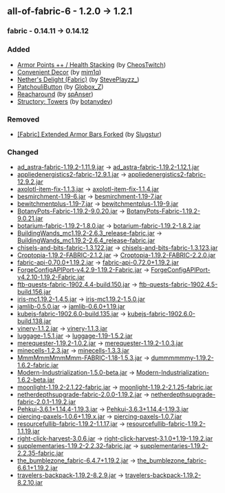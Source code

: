 ## all-of-fabric-6 - 1.2.0 -> 1.2.1

### fabric - 0.14.11 -> 0.14.12

### Added

  * [Armor Points ++ / Health Stacking](https://www.curseforge.com/minecraft/mc-mods/armorpoints) (by [CheosTwitch](https://www.curseforge.com/members/CheosTwitch/projects))
  * [Convenient Decor](https://www.curseforge.com/minecraft/mc-mods/convenient-decor) (by [mim1q](https://www.curseforge.com/members/mim1q/projects))
  * [Nether's Delight (Fabric)](https://www.curseforge.com/minecraft/mc-mods/nethers-delight-fabric) (by [StevePlayzz_](https://www.curseforge.com/members/StevePlayzz_/projects))
  * [PatchouliButton](https://www.curseforge.com/minecraft/mc-mods/patchoulibutton) (by [Globox_Z](https://www.curseforge.com/members/Globox_Z/projects))
  * [Reacharound](https://www.curseforge.com/minecraft/mc-mods/reacharound) (by [spAnser](https://www.curseforge.com/members/spAnser/projects))
  * [Structory: Towers](https://www.curseforge.com/minecraft/mc-mods/structory-towers) (by [botanydev](https://www.curseforge.com/members/botanydev/projects))

### Removed

  * [[Fabric] Extended Armor Bars Forked](https://www.curseforge.com/minecraft/mc-mods/fabric-extended-armor-bars-forked) (by [Slugstur](https://www.curseforge.com/members/Slugstur/projects))

### Changed

  * [ad_astra-fabric-1.19.2-1.11.9.jar](https://www.curseforge.com/minecraft/mc-mods/ad-astra/files/4162320) -> [ad_astra-fabric-1.19.2-1.12.1.jar](https://www.curseforge.com/minecraft/mc-mods/ad-astra/files/4318281)
  * [appliedenergistics2-fabric-12.9.1.jar](https://www.curseforge.com/minecraft/mc-mods/applied-energistics-2/files/4136075) -> [appliedenergistics2-fabric-12.9.2.jar](https://www.curseforge.com/minecraft/mc-mods/applied-energistics-2/files/4293536)
  * [axolotl-item-fix-1.1.3.jar](https://www.curseforge.com/minecraft/mc-mods/axolotl-bucket-fix/files/3515755) -> [axolotl-item-fix-1.1.4.jar](https://www.curseforge.com/minecraft/mc-mods/axolotl-bucket-fix/files/4126846)
  * [besmirchment-1.19-6.jar](https://www.curseforge.com/minecraft/mc-mods/besmirchment-2/files/4173444) -> [besmirchment-1.19-7.jar](https://www.curseforge.com/minecraft/mc-mods/besmirchment-2/files/4282015)
  * [bewitchmentplus-1.19-7.jar](https://www.curseforge.com/minecraft/mc-mods/bewitchment-plus/files/4104752) -> [bewitchmentplus-1.19-9.jar](https://www.curseforge.com/minecraft/mc-mods/bewitchment-plus/files/4297461)
  * [BotanyPots-Fabric-1.19.2-9.0.20.jar](https://www.curseforge.com/minecraft/mc-mods/botany-pots/files/4277154) -> [BotanyPots-Fabric-1.19.2-9.0.21.jar](https://www.curseforge.com/minecraft/mc-mods/botany-pots/files/4286284)
  * [botarium-fabric-1.19.2-1.8.0.jar](https://www.curseforge.com/minecraft/mc-mods/botarium/files/4238811) -> [botarium-fabric-1.19.2-1.8.2.jar](https://www.curseforge.com/minecraft/mc-mods/botarium/files/4306550)
  * [BuildingWands_mc1.19.2-2.6.3_release-fabric.jar](https://www.curseforge.com/minecraft/mc-mods/building-wands/files/3929475) -> [BuildingWands_mc1.19.2-2.6.4_release-fabric.jar](https://www.curseforge.com/minecraft/mc-mods/building-wands/files/4282360)
  * [chisels-and-bits-fabric-1.3.122.jar](https://www.curseforge.com/minecraft/mc-mods/chisels-bits-for-fabric/files/4167523) -> [chisels-and-bits-fabric-1.3.123.jar](https://www.curseforge.com/minecraft/mc-mods/chisels-bits-for-fabric/files/4299209)
  * [Croptopia-1.19.2-FABRIC-2.1.2.jar](https://www.curseforge.com/minecraft/mc-mods/croptopia/files/4046720) -> [Croptopia-1.19.2-FABRIC-2.2.0.jar](https://www.curseforge.com/minecraft/mc-mods/croptopia/files/4314783)
  * [fabric-api-0.70.0+1.19.2.jar](https://www.curseforge.com/minecraft/mc-mods/fabric-api/files/4256084) -> [fabric-api-0.72.0+1.19.2.jar](https://www.curseforge.com/minecraft/mc-mods/fabric-api/files/4302462)
  * [ForgeConfigAPIPort-v4.2.9-1.19.2-Fabric.jar](https://www.curseforge.com/minecraft/mc-mods/forge-config-api-port-fabric/files/4143545) -> [ForgeConfigAPIPort-v4.2.10-1.19.2-Fabric.jar](https://www.curseforge.com/minecraft/mc-mods/forge-config-api-port-fabric/files/4322560)
  * [ftb-quests-fabric-1902.4.4-build.150.jar](https://www.curseforge.com/minecraft/mc-mods/ftb-quests-fabric/files/4210887) -> [ftb-quests-fabric-1902.4.5-build.156.jar](https://www.curseforge.com/minecraft/mc-mods/ftb-quests-fabric/files/4297573)
  * [iris-mc1.19.2-1.4.5.jar](https://www.curseforge.com/minecraft/mc-mods/irisshaders/files/4143801) -> [iris-mc1.19.2-1.5.0.jar](https://www.curseforge.com/minecraft/mc-mods/irisshaders/files/4284512)
  * [jamlib-0.5.0.jar](https://www.curseforge.com/minecraft/mc-mods/jamlib/files/4048299) -> [jamlib-0.6.0+1.19.jar](https://www.curseforge.com/minecraft/mc-mods/jamlib/files/4318554)
  * [kubejs-fabric-1902.6.0-build.135.jar](https://www.curseforge.com/minecraft/mc-mods/kubejs/files/4238467) -> [kubejs-fabric-1902.6.0-build.138.jar](https://www.curseforge.com/minecraft/mc-mods/kubejs/files/4321743)
  * [vinery-1.1.2.jar](https://www.curseforge.com/minecraft/mc-mods/lets-do-wine/files/4125059) -> [vinery-1.1.3.jar](https://www.curseforge.com/minecraft/mc-mods/lets-do-wine/files/4319276)
  * [luggage-1.5.1.jar](https://www.curseforge.com/minecraft/mc-mods/luggage/files/4094104) -> [luggage-1.19-1.5.2.jar](https://www.curseforge.com/minecraft/mc-mods/luggage/files/4284469)
  * [merequester-1.19.2-1.0.2.jar](https://www.curseforge.com/minecraft/mc-mods/merequester/files/4094403) -> [merequester-1.19.2-1.0.3.jar](https://www.curseforge.com/minecraft/mc-mods/merequester/files/4287562)
  * [minecells-1.2.3.jar](https://www.curseforge.com/minecraft/mc-mods/minecells/files/4101883) -> [minecells-1.3.3.jar](https://www.curseforge.com/minecraft/mc-mods/minecells/files/4301352)
  * [MmmMmmMmmMmm-FABRIC-1.18-1.5.3.jar](https://www.curseforge.com/minecraft/mc-mods/mmmmmmmmmmmm/files/3843103) -> [dummmmmmy-1.19.2-1.6.2-fabric.jar](https://www.curseforge.com/minecraft/mc-mods/mmmmmmmmmmmm/files/4301168)
  * [Modern-Industrialization-1.5.0-beta.jar](https://www.curseforge.com/minecraft/mc-mods/modern-industrialization/files/4211946) -> [Modern-Industrialization-1.6.2-beta.jar](https://www.curseforge.com/minecraft/mc-mods/modern-industrialization/files/4304214)
  * [moonlight-1.19.2-2.1.22-fabric.jar](https://www.curseforge.com/minecraft/mc-mods/selene/files/4276491) -> [moonlight-1.19.2-2.1.25-fabric.jar](https://www.curseforge.com/minecraft/mc-mods/selene/files/4312325)
  * [netherdepthsupgrade-fabric-2.0.0-1.19.2.jar](https://www.curseforge.com/minecraft/mc-mods/nether-depths-upgrade/files/4271272) -> [netherdepthsupgrade-fabric-2.0.1-1.19.2.jar](https://www.curseforge.com/minecraft/mc-mods/nether-depths-upgrade/files/4285387)
  * [Pehkui-3.6.1+1.14.4-1.19.3.jar](https://www.curseforge.com/minecraft/mc-mods/pehkui/files/4203122) -> [Pehkui-3.6.3+1.14.4-1.19.3.jar](https://www.curseforge.com/minecraft/mc-mods/pehkui/files/4314945)
  * [piercing-paxels-1.0.6+1.19.x.jar](https://www.curseforge.com/minecraft/mc-mods/piercing-paxels/files/4160133) -> [piercing-paxels-1.0.7.jar](https://www.curseforge.com/minecraft/mc-mods/piercing-paxels/files/4312333)
  * [resourcefullib-fabric-1.19.2-1.1.17.jar](https://www.curseforge.com/minecraft/mc-mods/resourceful-lib/files/4105041) -> [resourcefullib-fabric-1.19.2-1.1.19.jar](https://www.curseforge.com/minecraft/mc-mods/resourceful-lib/files/4301209)
  * [right-click-harvest-3.0.6.jar](https://www.curseforge.com/minecraft/mc-mods/rightclickharvest/files/4109260) -> [right-click-harvest-3.1.0+1.19-1.19.2.jar](https://www.curseforge.com/minecraft/mc-mods/rightclickharvest/files/4318748)
  * [supplementaries-1.19.2-2.2.32-fabric.jar](https://www.curseforge.com/minecraft/mc-mods/supplementaries/files/4279373) -> [supplementaries-1.19.2-2.2.35-fabric.jar](https://www.curseforge.com/minecraft/mc-mods/supplementaries/files/4312528)
  * [the_bumblezone_fabric-6.4.7+1.19.2.jar](https://www.curseforge.com/minecraft/mc-mods/the-bumblezone-fabric/files/4141782) -> [the_bumblezone_fabric-6.6.1+1.19.2.jar](https://www.curseforge.com/minecraft/mc-mods/the-bumblezone-fabric/files/4321885)
  * [travelers-backpack-1.19.2-8.2.9.jar](https://www.curseforge.com/minecraft/mc-mods/travelers-backpack-fabric/files/4139514) -> [travelers-backpack-1.19.2-8.2.10.jar](https://www.curseforge.com/minecraft/mc-mods/travelers-backpack-fabric/files/4297885)

